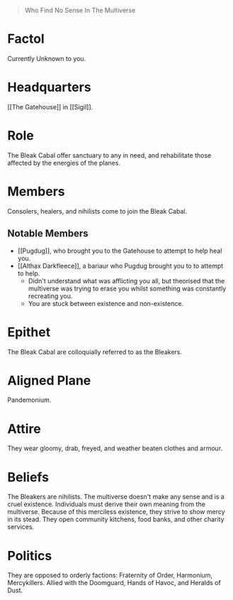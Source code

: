 > Who Find No Sense In The Multiverse

# Factol
Currently Unknown to you.
# Headquarters
[[The Gatehouse]] in [[Sigil]].
# Role
The Bleak Cabal offer sanctuary to any in need, and rehabilitate those affected by the energies of the planes.
# Members
Consolers, healers, and nihilists come to join the Bleak Cabal.
## Notable Members
- [[Pugdug]], who brought you to the Gatehouse to attempt to help heal you.
- [[Althax Darkfleece]], a bariaur who Pugdug brought you to to attempt to help. 
	- Didn't understand what was afflicting you all, but theorised that the multiverse was trying to erase you whilst something was constantly recreating you. 
	- You are stuck between existence and non-existence.
# Epithet
The Bleak Cabal are colloquially referred to as the Bleakers.
# Aligned Plane
Pandemonium.
# Attire
They wear gloomy, drab, freyed, and weather beaten clothes and armour. 
# Beliefs
The Bleakers are nihilists. The multiverse doesn't make any sense and is a cruel existence. Individuals must derive their own meaning from the multiverse. Because of this merciless existence, they strive to show mercy in its stead. They open community kitchens, food banks, and other charity services.
# Politics
They are opposed to orderly factions: Fraternity of Order, Harmonium, Mercykillers.
Allied with the Doomguard, Hands of Havoc, and Heralds of Dust.